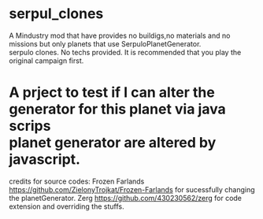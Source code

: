 # serpul_clones
A Mindustry mod that have provides no buildigs,no materials and no missions but only planets that use SerpuloPlanetGenerator.  
serpulo clones. No techs provided. It is recommended that you play the original campaign first. 

A prject to test if I can alter the generator for this planet via java scrips  
planet generator are altered by javascript. 
============================================================================================
credits for source codes: 
Frozen Farlands https://github.com/ZielonyTrojkat/Frozen-Farlands for sucessfully changing the planetGenerator. 
Zerg https://github.com/430230562/zerg for code extension and overriding the stuffs. 


